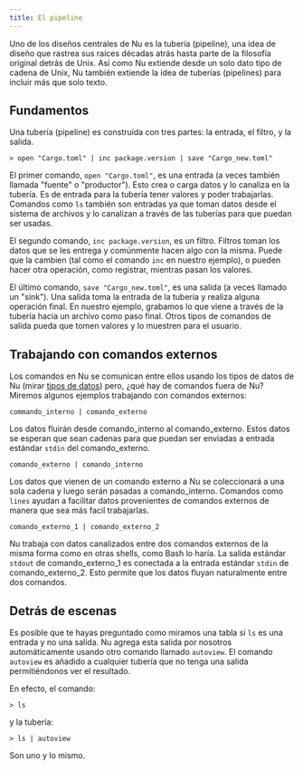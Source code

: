 ```yaml
---
title: El pipeline
---
```


Uno de los diseños centrales de Nu es la tubería (pipeline), una idea de diseño que rastrea sus raíces décadas atrás hasta parte de la filosofía original detrás de Unix. Así como Nu extiende desde un solo dato tipo de cadena de Unix, Nu también extiende la idea de tuberías (pipelines) para incluir más que solo texto.

## Fundamentos

Una tubería (pipeline) es construída con tres partes: la entrada, el filtro, y la salida.

```nu
> open "Cargo.toml" | inc package.version | save "Cargo_new.toml"
```

El primer comando, `open "Cargo.toml"`, es una entrada (a veces también llamada "fuente" o "productor"). Esto crea o carga datos y lo canaliza en la tubería. Es de entrada para la tubería tener valores y poder trabajarlas. Comandos como `ls` también son entradas ya que toman datos desde el sistema de archivos y lo canalizan a través de las tuberías para que puedan ser usadas.

El segundo comando, `inc package.version`, es un filtro. Filtros toman los datos que se les entrega y comúnmente hacen algo con la misma. Puede que la cambien (tal como el comando `inc` en nuestro ejemplo), o pueden hacer otra operación, como registrar, mientras pasan los valores.

El último comando, `save "Cargo_new.toml"`, es una salida (a veces llamado un "sink"). Una salida toma la entrada de la tubería y realiza alguna operación final. En nuestro ejemplo, grabamos lo que viene a través de la tubería hacia un archivo como paso final. Otros tipos de comandos de salida pueda que tomen valores y lo muestren para el usuario.

## Trabajando con comandos externos

Los comandos en Nu se comunican entre ellos usando los tipos de datos de Nu (mirar [tipos de datos](tipos_de_datos.md)) pero, ¿qué hay de comandos fuera de Nu? Miremos algunos ejemplos trabajando con comandos externos:

`commando_interno | comando_externo`

Los datos fluirán desde comando_interno al comando_externo. Estos datos se esperan que sean cadenas para que puedan ser enviadas a entrada estándar `stdin` del comando_externo.

`comando_externo | comando_interno`

Los datos que vienen de un comando externo a Nu se coleccionará a una sola cadena y luego serán pasadas a comando_interno. Comandos como `lines` ayudan a facilitar datos provenientes de comandos externos de manera que sea más facil trabajarlas.

`comando_externo_1 | comando_externo_2`

Nu trabaja con datos canalizados entre dos comandos externos de la misma forma como en otras shells, como Bash lo haría. La salida estándar `stdout` de comando_externo_1 es conectada a la entrada estándar `stdin` de comando_externo_2. Esto permite que los datos fluyan naturalmente entre dos comandos.

## Detrás de escenas

Es posible que te hayas preguntado como miramos una tabla si `ls` es una entrada y no una salida. Nu agrega esta salida por nosotros automáticamente usando otro comando llamado `autoview`. El comando `autoview` es añadido a cualquier tubería que no tenga una salida permitiéndonos ver el resultado.

En efecto, el comando:

```nu
> ls
```

y la tubería:

```nu
> ls | autoview
```

Son uno y lo mismo.
